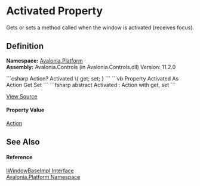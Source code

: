 # Activated Property


Gets or sets a method called when the window is activated (receives focus).



## Definition
**Namespace:** <a href="N_Avalonia_Platform">Avalonia.Platform</a>  
**Assembly:** Avalonia.Controls (in Avalonia.Controls.dll) Version: 11.2.0

<Tabs groupId="api-code-preview">
<TabItem value="csharp" label="C#">
```csharp
Action? Activated \{ get; set; }
```
</TabItem>
<TabItem value="vb" label="VB">
```vb
Property Activated As Action
	Get
	Set
```
</TabItem>
<TabItem value="fsharp" label="F#">
```fsharp
abstract Activated : Action with get, set
```
</TabItem>
</Tabs>



<a href="https://github.com/AvaloniaUI/Avalonia/tree/master/src/Avalonia.Controls/Platform/IWindowBaseImpl.cs" title="View the source code">View Source</a>



#### Property Value
<a href="https://learn.microsoft.com/dotnet/api/system.action" target="_blank" rel="noopener noreferrer">Action</a>

## See Also


#### Reference
<a href="T_Avalonia_Platform_IWindowBaseImpl">IWindowBaseImpl Interface</a>  
<a href="N_Avalonia_Platform">Avalonia.Platform Namespace</a>  

